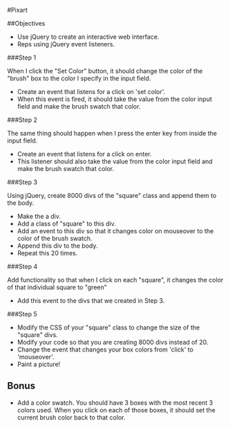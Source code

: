 #Pixart

##Objectives
- Use jQuery to create an interactive web interface.  
- Reps using jQuery event listeners.

###Step 1

When I click the "Set Color" button, it should change the color of the "brush" box to the color I specify in the input field. 

- Create an event that listens for a click on 'set color'.
- When this event is fired, it should take the value from the color input field and make the brush swatch that color. 

###Step 2

The same thing should happen when I press the enter key from inside the input field.

- Create an event that listens for a click on enter.  
- This listener should also take the value from the color input field and make the brush swatch that color.  


###Step 3

Using jQuery, create 8000 divs of the "square" class and append them to the body.

- Make the a div.
- Add a class of "square" to this div.  
- Add an event to this div so that it changes color on mouseover to the color of the brush swatch.
- Append this div to the body.
- Repeat this 20 times.  

###Step 4

Add functionality so that when I click on each "square", it changes the color of that individual square to "green"
- Add this event to the divs that we created in Step 3.  


###Step 5

- Modify the CSS of your "square" class to change the size of the "square" divs.  
- Modify your code so that you are creating 8000 divs instead of 20.
- Change the event that changes your box colors from 'click' to 'mouseover'.
- Paint a picture!

## Bonus

- Add a color swatch. You should have 3 boxes with the most recent 3 colors used. When you click on each of those boxes, it should set the current brush color back to that color.